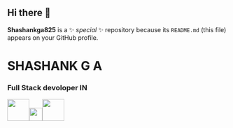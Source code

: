 ## Hi there 👋


**Shashankga825** is a ✨ _special_ ✨ repository because its `README.md` (this file) appears on your GitHub profile.
<h1>SHASHANK G A</h1>
<h3>Full Stack devoloper IN</h3>
<img src="https://logolook.net/wp-content/uploads/2022/11/Java-Logo.png" height=50px; width=50px;></img><img src="https://tse4.mm.bing.net/th?id=OIP.nUYOwBlsmc2xTLmGRzBTCQHaHa&pid=Api&P=0&h=180" height=30px; width=30px;></img><img src="https://logolook.net/wp-content/uploads/2022/11/Java-Logo.png" height=50px; width=50px;></img>


<!-- <a href="https://www.linkedin.com/in/shashank-g-a-shashi-a37aa6314/"><img src="https://www.freeiconspng.com/uploads/linkedin-icon-png-transparent-images--pictures--becuo-4.png" height=20px; width=20px;></img></a> 
 -->

